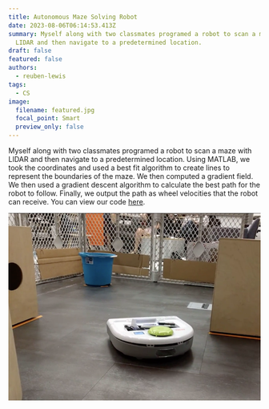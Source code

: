 ```yaml
---
title: Autonomous Maze Solving Robot
date: 2023-08-06T06:14:53.413Z
summary: Myself along with two classmates programed a robot to scan a maze with
  LIDAR and then navigate to a predetermined location.
draft: false
featured: false
authors:
  - reuben-lewis
tags:
  - CS
image:
  filename: featured.jpg
  focal_point: Smart
  preview_only: false
---
```

Myself along with two classmates programed a robot to scan a maze with LIDAR and then navigate to a predetermined location. Using MATLAB, we took the coordinates and used a best fit algorithm to create lines to represent the boundaries of the maze. We then computed a gradient field. We then used a gradient descent algorithm to calculate the best path for the robot to follow. Finally, we output the path as wheel velocities that the robot can receive. You can view our code [here](https://lewis.engineer/uploads/final_gauntlet.pdf).

![](gauntlet.png "The robot navigates the maze.")